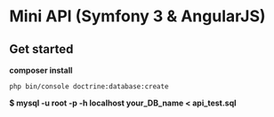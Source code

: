 Mini API (Symfony 3 & AngularJS)
========================

Get started
--------------

__composer install__

```{r, engine='sh', count_lines}
php bin/console doctrine:database:create 
```
__$ mysql -u root -p -h localhost your_DB_name < api_test.sql__









